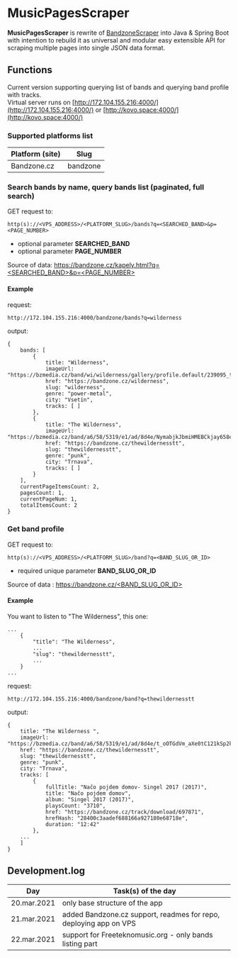 # MusicPagesScraper

**MusicPagesScraper** is rewrite of [BandzoneScraper](https://github.com/K0V0/BandzoneScraper) into Java & Spring Boot with intention 
to rebuild it as universal and modular easy extensible API for scraping multiple pages into single JSON data format.


## Functions

Current version supporting querying list of bands and querying band profile with tracks.  
Virtual server runs on [http://172.104.155.216:4000/](http://172.104.155.216:4000/) or [http://kovo.space:4000/](http://kovo.space:4000/)  

### Supported platforms list

| Platform (site) | Slug |
| --------------- | ---- |
| Bandzone.cz | bandzone | 


### Search bands by name, query bands list (paginated, full search)  

GET request to:

```
http(s)://<VPS_ADDRESS>/<PLATFORM_SLUG>/bands?q=<SEARCHED_BAND>&p=<PAGE_NUMBER>
```
* optional parameter **SEARCHED_BAND**  
* optional parameter **PAGE_NUMBER**  

Source of data: [https://bandzone.cz/kapely.html?q=<SEARCHED_BAND>&p=<PAGE_NUMBER>](https://bandzone.cz/kapely.html)

#### Example

request:

```
http://172.104.155.216:4000/bandzone/bands?q=wilderness
```

output:

```
{
	bands: [
		{
			title: "Wilderness",
			imageUrl: "https://bzmedia.cz/band/wi/wilderness/gallery/profile.default/239095_t_s.jpg",
			href: "https://bandzone.cz/wilderness",
			slug: "wilderness",
			genre: "power-metal",
			city: "Vsetín",
			tracks: [ ]
		},
		{
			title: "The Wilderness",
			imageUrl: "https://bzmedia.cz/band/a6/58/5319/e1/ad/8d4e/NymabjkJbmiHMEBCkjay658emY_CCFGu.jpg",
			href: "https://bandzone.cz/thewildernesstt",
			slug: "thewildernesstt",
			genre: "punk",
			city: "Trnava",
			tracks: [ ]
		}
	],
	currentPageItemsCount: 2,
	pagesCount: 1,
	currentPageNum: 1,
	totalItemsCount: 2
}

```

### Get band profile

GET request to:

```
http(s)://<VPS_ADDRESS>/<PLATFORM_SLUG>/band?q=<BAND_SLUG_OR_ID>
```
* required unique parameter **BAND_SLUG_OR_ID**  

Source of data : [https://bandzone.cz/<BAND_SLUG_OR_ID>](https://bandzone.cz/thewildernesstt)

#### Example

You want to listen to "The Wilderness", this one:

```
...
	{
		"title": "The Wilderness",
		...
		"slug": "thewildernesstt",
		...
	}
...
```

request:

```
http://172.104.155.216:4000/bandzone/band?q=thewildernesstt
```

output:

```
{
	title: "The Wilderness ",
	imageUrl: "https://bzmedia.cz/band/a6/58/5319/e1/ad/8d4e/t_oOTGdVm_aXe0tC121kSp2ko_ZtrMCI.jpg",
	href: "https://bandzone.cz/thewildernesstt",
	slug: "thewildernesstt",
	genre: "punk",
	city: "Trnava",
	tracks: [
		{
			fullTitle: "Načo pojdem domov- Singel 2017 (2017)",
			title: "Načo pojdem domov",
			album: "Singel 2017 (2017)",
			playsCount: "3710",
			href: "https://bandzone.cz/track/download/697871",
			hrefHash: "28400c3aadef688166a927180e68718e",
			duration: "12:42"
		},
	...
	]
}
```

## Development.log

| Day | Task(s) of the day |
| --- | --- |
| 20.mar.2021 | only base structure of the app |
| 21.mar.2021 | added Bandzone.cz support, readmes for repo, deploying app on VPS |
| 22.mar.2021 | support for Freeteknomusic.org - only bands listing part |




